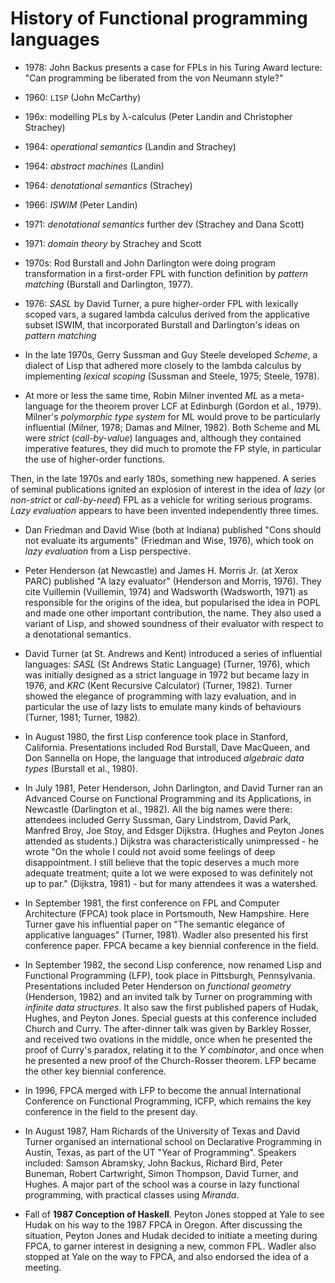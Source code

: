 # History of Functional programming languages

- 1978: John Backus presents a case for FPLs in his Turing Award lecture: 
        "Can programming be liberated from the von Neumann style?"
- 1960: `LISP` (John McCarthy)
- 196x: modelling PLs by λ-calculus (Peter Landin and Christopher Strachey)
- 1964: *operational semantics* (Landin and Strachey)
- 1964: *abstract machines* (Landin)
- 1964: *denotational semantics* (Strachey)
- 1966: *ISWIM* (Peter Landin)
- 1971: *denotational semantics* further dev (Strachey and Dana Scott)
- 1971: *domain theory* by Strachey and Scott


- 1970s: Rod Burstall and John Darlington were doing program transformation in a first-order FPL with function definition by *pattern matching* (Burstall and Darlington, 1977).
- 1976: *SASL* by David Turner, a pure higher-order FPL with lexically scoped vars, a sugared lambda calculus derived from the applicative subset ISWIM, that incorporated Burstall and Darlington's ideas on *pattern matching*

* In the late 1970s, Gerry Sussman and Guy Steele developed *Scheme*, a dialect of Lisp that adhered more closely to the lambda calculus by implementing *lexical scoping* (Sussman and Steele, 1975; Steele, 1978).

* At more or less the same time, Robin Milner invented *ML* as a meta-language for the theorem prover LCF at Edinburgh (Gordon et al., 1979). Milner's *polymorphic type system* for ML would prove to be particularly influential (Milner, 1978; Damas and Milner, 1982). Both Scheme and ML were *strict* (*call-by-value*) languages and, although they contained imperative features, they did much to promote the FP style, in particular the use of higher-order functions.


Then, in the late 1970s and early 180s, something new happened. A series of seminal publications ignited an explosion of interest in the idea of *lazy* (or *non-strict* or *call-by-need*) FPL as a vehicle for writing serious programs. *Lazy evaluation* appears to have been invented independently three times.

* Dan Friedman and David Wise (both at Indiana) published "Cons should not evaluate its arguments" (Friedman and Wise, 1976), which took on *lazy evaluation* from a Lisp perspective.

* Peter Henderson (at Newcastle) and James H. Morris Jr. (at Xerox PARC) published "A lazy evaluator" (Henderson and Morris, 1976). They cite Vuillemin (Vuillemin, 1974) and Wadsworth (Wadsworth, 1971) as responsible for the origins of the idea, but popularised the idea in POPL and made one other important contribution, the name. They also used a variant of Lisp, and showed soundness of their evaluator with respect to a denotational semantics.

* David Turner (at St. Andrews and Kent) introduced a series of influential languages: *SASL* (St Andrews Static Language) (Turner, 1976), which was initially designed as a strict language in 1972 but became lazy in 1976, and *KRC* (Kent Recursive Calculator) (Turner, 1982). Turner showed the elegance of programming with lazy evaluation, and in particular the use of lazy lists to emulate many kinds of behaviours (Turner, 1981; Turner, 1982).

* In August 1980, the first Lisp conference took place in Stanford, California. Presentations included Rod Burstall, Dave MacQueen, and Don Sannella on Hope, the language that introduced *algebraic data types* (Burstall et al., 1980).

* In July 1981, Peter Henderson, John Darlington, and David Turner ran an Advanced Course on Functional Programming and its Applications, in Newcastle (Darlington et al., 1982). All the big names were there: attendees included Gerry Sussman, Gary Lindstrom, David Park, Manfred Broy, Joe Stoy, and Edsger Dijkstra. (Hughes and Peyton Jones attended as students.) Dijkstra was characteristically unimpressed - he wrote "On the whole I could not avoid some feelings of deep disappointment. I still believe that the topic deserves a much more adequate treatment; quite a lot we were exposed to was definitely not up to par." (Dijkstra, 1981) - but for many attendees it was a watershed.

* In September 1981, the first conference on FPL and Computer Architecture (FPCA) took place in Portsmouth, New Hampshire. Here Turner gave his influential paper on "The semantic elegance of applicative languages" (Turner, 1981). Wadler also presented his first conference paper. FPCA became a key biennial conference in the field.

* In September 1982, the second Lisp conference, now renamed Lisp and Functional Programming (LFP), took place in Pittsburgh, Pennsylvania. Presentations included Peter Henderson on *functional geometry* (Henderson, 1982) and an invited talk by Turner on programming with *infinite data structures*. It also saw the first published papers of Hudak, Hughes, and Peyton Jones. Special guests at this conference included Church and Curry. The after-dinner talk was given by Barkley Rosser, and received two ovations in the middle, once when he presented the proof of Curry's paradox, relating it to the *Y combinator*, and once when he presented a new proof of the Church-Rosser theorem. LFP became the other key biennial conference.

* In 1996, FPCA merged with LFP to become the annual International Conference on Functional Programming, ICFP, which remains the key conference in the field to the present day.

* In August 1987, Ham Richards of the University of Texas and David Turner organised an international school on Declarative Programming in Austin, Texas, as part of the UT "Year of Programming". Speakers included: Samson Abramsky, John Backus, Richard Bird, Peter Buneman, Robert Cartwright, Simon Thompson, David Turner, and Hughes. A major part of the school was a course in lazy functional programming, with practical classes using *Miranda*.

* Fall of **1987 Conception of Haskell**. Peyton Jones stopped at Yale to see Hudak on his way to the 1987 FPCA in Oregon. After discussing the situation, Peyton Jones and Hudak decided to initiate a meeting during FPCA, to garner interest in designing a new, common FPL. Wadler also stopped at Yale on the way to FPCA, and also endorsed the idea of a meeting.
